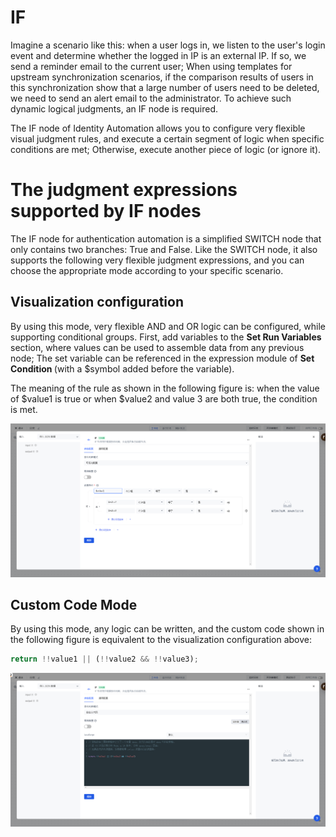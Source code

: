 # IF

Imagine a scenario like this: when a user logs in, we listen to the user's login event and determine whether the logged in IP is an external IP. If so, we send a reminder email to the current user; When using templates for upstream synchronization scenarios, if the comparison results of users in this synchronization show that a large number of users need to be deleted, we need to send an alert email to the administrator. To achieve such dynamic logical judgments, an IF node is required.

The IF node of Identity Automation allows you to configure very flexible visual judgment rules, and execute a certain segment of logic when specific conditions are met; Otherwise, execute another piece of logic (or ignore it).

# The judgment expressions supported by IF nodes

The IF node for authentication automation is a simplified SWITCH node that only contains two branches: True and False. Like the SWITCH node, it also supports the following very flexible judgment expressions, and you can choose the appropriate mode according to your specific scenario.


## Visualization configuration

By using this mode, very flexible AND and OR logic can be configured, while supporting conditional groups. First, add variables to the <strong> Set Run Variables </strong> section, where values can be used to assemble data from any previous node; The set variable can be referenced in the expression module of <strong> Set Condition </strong> (with a $symbol added before the variable).

The meaning of the rule as shown in the following figure is: when the value of $value1 is true or when $value2 and value 3 are both true, the condition is met.

![](../static/MD90bH10noaKUgxDGC8c50jan9c.png)

## Custom Code Mode

By using this mode, any logic can be written, and the custom code shown in the following figure is equivalent to the visualization configuration above:

```typescript
return !!value1 || (!!value2 && !!value3);
```

![](../static/G3HUbaylIoUejgxFN5McWGvAnbe.png)

